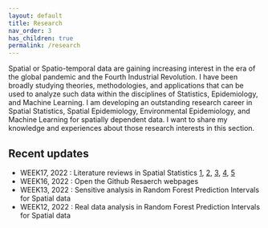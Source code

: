 ```yaml
---
layout: default
title: Research
nav_order: 3
has_children: true
permalink: /research
---
```


Spatial or Spatio-temporal data are gaining increasing interest in the era of the global pandemic and the Fourth Industrial Revolution. I have been broadly studying theories, methodologies, and applications that can be used to analyze such data within the disciplines of Statistics, Epidemiology, and Machine Learning. I am developing an outstanding research career in Spatial Statistics, Spatial Epidemiology, Environmental Epidemiology, and Machine Learning for spatially dependent data. I want to share my knowledge and experiences about those research interests in this section.

## Recent updates
* WEEK17, 2022 : Literature reviews in Spatial Statistics [1](https://doi.org/10.1080/10618600.2021.1886938), [2](10.1109/MSP.2013.2246292), [3](https://proceedings.neurips.cc/paper/2021/hash/c6b8c8d762da15fa8dbbdfb6baf9e260-Abstract.html), [4](https://dl.acm.org/doi/10.5555/3023638.3023667), [5](https://www.jmlr.org/papers/volume14/hoffman13a/hoffman13a.pdf)
* WEEK16, 2022 : Open the Github Resaerch webpages
* WEEK13, 2022 : Sensitive analysis in Random Forest Prediction Intervals for Spatial data
* WEEK12, 2022 : Real data analysis in Random Forest Prediction Intervals for Spatial data
